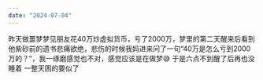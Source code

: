 ```yaml
---
date: "2024-07-04"
---
```

昨天做噩梦梦见朋友花40万炒虚拟货币，亏了2000万，梦里的第二天醒来后看到他紫砂前的遗书悲痛欲绝，悲伤的时候我妈进来问了一句“40万是怎么亏到2000万的？”，我一琢磨感觉也不对，感觉应该是在做梦😅 于是六点不到醒了后再也没睡着 一整天困的要似了
